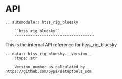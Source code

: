 # API

```{eval-rst}
.. automodule:: htss_rig_bluesky

    ``htss_rig_bluesky``
    -----------------------------------
```

This is the internal API reference for htss_rig_bluesky

```{eval-rst}
.. data:: htss_rig_bluesky.__version__
    :type: str

    Version number as calculated by https://github.com/pypa/setuptools_scm
```
